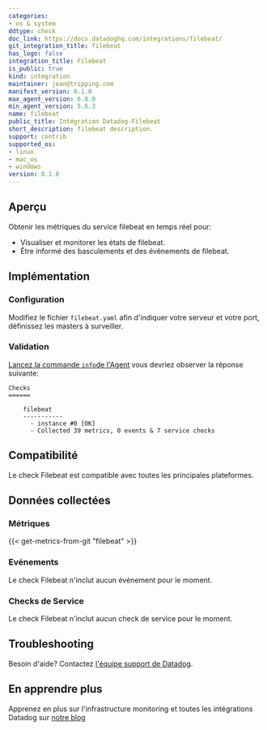 ```yaml
---
categories:
- os & system
ddtype: check
doc_link: https://docs.datadoghq.com/integrations/filebeat/
git_integration_title: filebeat
has_logo: false
integration_title: Filebeat
is_public: true
kind: integration
maintainer: jean@tripping.com
manifest_version: 0.1.0
max_agent_version: 6.0.0
min_agent_version: 5.6.3
name: filebeat
public_title: Intégration Datadog-Filebeat
short_description: filebeat description.
support: contrib
supported_os:
- linux
- mac_os
- windows
version: 0.1.0
---
```




## Aperçu

Obtenir les métriques du service filebeat en temps réel pour:

* Visualiser et monitorer les états de filebeat.
* Être informé des basculements et des événements de filebeat.

## Implémentation

### Configuration

Modifiez le fichier `filebeat.yaml` afin d'indiquer votre serveur et votre port, définissez les masters à surveiller.

### Validation

[Lancez la commande `info`de l'Agent](https://docs.datadoghq.com/agent/faq/agent-commands/#agent-status-and-information) vous devriez observer la réponse suivante:

    Checks
    ======

        filebeat
        -----------
          - instance #0 [OK]
          - Collected 39 metrics, 0 events & 7 service checks

## Compatibilité

Le check Filebeat est compatible avec toutes les principales plateformes.

## Données collectées
### Métriques
{{< get-metrics-from-git "filebeat" >}}


### Evénements
Le check Filebeat n'inclut aucun événement pour le moment.

### Checks de Service
Le check Filebeat n'inclut aucun check de service pour le moment.

## Troubleshooting
Besoin d'aide? Contactez  [l'équipe support de Datadog](http://docs.datadoghq.com/help/).

## En apprendre plus

Apprenez en plus sur l'infrastructure monitoring et toutes les intégrations Datadog sur [notre blog](https://www.datadoghq.com/blog/)
